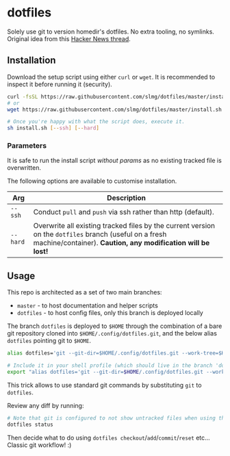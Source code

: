 # dotfiles

Solely use git to version homedir's dotfiles. No extra tooling, no symlinks.
Original idea from this [Hacker News thread](https://news.ycombinator.com/item?id=11070797).

## Installation

Download the setup script using either `curl` or `wget`. It is recommended to inspect it
before running it (security).

```sh
curl -fsSL https://raw.githubusercontent.com/slmg/dotfiles/master/install.sh -o install.sh
# or
wget https://raw.githubusercontent.com/slmg/dotfiles/master/install.sh

# Once you're happy with what the script does, execute it.
sh install.sh [--ssh] [--hard]
```

### Parameters

It is safe to run the install script *without params* as no existing tracked file is overwritten.

The following options are available to customise installation.

| Arg      | Description                                                                                                                                                             |
|----------|-------------------------------------------------------------------------------------------------------------------------------------------------------------------------|
| `--ssh`  | Conduct `pull` and `push` via ssh rather than http (default).                                                                                                           |
| `--hard` | Overwrite all existing tracked files by the current version on the `dotfiles` branch (useful on a fresh machine/container). **Caution, any modification will be lost!** |

## Usage

This repo is architected as a set of two main branches:

* `master` - to host documentation and helper scripts
* `dotfiles` - to host config files, only this branch is deployed locally

The branch `dotfiles` is deployed to `$HOME` through the combination of a bare
git repository cloned into `$HOME/.config/dotfiles.git`, and the below alias `dotfiles`
pointing git to `$HOME`.

```sh
alias dotfiles='git --git-dir=$HOME/.config/dotfiles.git --work-tree=$HOME'

# Include it in your shell profile (which should live in the branch 'dotfiles').
export "alias dotfiles='git --git-dir=$HOME/.config/dotfiles.git --work-tree=$HOME'" >> .bashrc
```

This trick allows to use standard git commands by substituting `git` to `dotfiles`.

Review any diff by running:

```sh
# Note that git is configured to not show untracked files when using this command.
dotfiles status
```

Then decide what to do using `dotfiles checkout`/`add`/`commit`/`reset` etc...
Classic git workflow! :)

